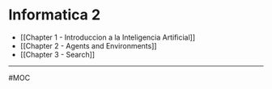 # Informatica 2
- [[Chapter 1 - Introduccion a la Inteligencia Artificial]]
- [[Chapter 2 - Agents and Environments]]
- [[Chapter 3 - Search]]

---
#MOC 